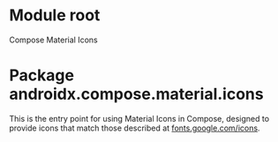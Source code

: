 # Module root

Compose Material Icons

# Package androidx.compose.material.icons

This is the entry point for using Material Icons in Compose, designed to provide icons that match those described at [fonts.google.com/icons](https://fonts.google.com/icons).